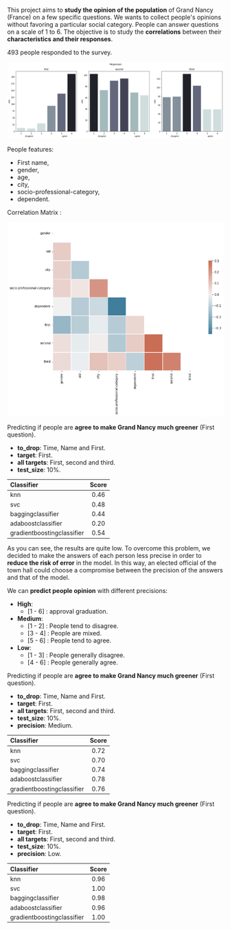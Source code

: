 This project aims to **study the opinion of the population** of Grand Nancy (France) on a few specific questions. We wants to collect people's opinions without favoring a particular social category. 
People can answer questions on a scale of 1 to 6. The objective is to study the **correlations** between their **characteristics and their responses**.

493 people responded to the survey.

![responses](responses.png)

People features: 
*  First name,
*  gender,
*  age,
*  city,
*  socio-professional-category,
*  dependent.

Correlation Matrix :

![corr](correlation_matrix.png)

Predicting if people are **agree to make Grand Nancy much greener** (First question).

*   **to_drop**: Time, Name and First.
*   **target**: First.
*   **all targets**: First, second and third.
*   **test_size**: 10%.


| Classifier  | Score          |
| :--------------- |:---------------:|
| knn  |   0.46        |
| svc  | 0.48             |
| baggingclassifier  | 0.44          |
| adaboostclassifier  | 0.20          |
| gradientboostingclassifier  | 0.54          |

As you can see, the results are quite low. To overcome this problem, we decided to make the answers of each person less precise in order to **reduce the risk of error** in the model.
In this way, an elected official of the town hall could choose a compromise between the precision of the answers and that of the model.

We can **predict people opinion** with different precisions: 
*   **High**: 
    *   [1 - 6] : approval graduation.
*   **Medium**: 
    *   [1 - 2] : People tend to disagree.
    *   [3 - 4] : People are mixed.
    *   [5 - 6] : People tend to agree.
*   **Low**: 
    *   [1 - 3] : People generally disagree.
    *   [4 - 6] : People generally agree.

Predicting if people are **agree to make Grand Nancy much greener** (First question).

*   **to_drop**: Time, Name and First.
*   **target**: First.
*   **all targets**: First, second and third.
*   **test_size**: 10%.
*   **precision**: Medium.

| Classifier  | Score          |
| :--------------- |:---------------:|
| knn  |   0.72        |
| svc  | 0.70             |
| baggingclassifier  | 0.74          |
| adaboostclassifier  | 0.78          |
| gradientboostingclassifier  | 0.76          |

Predicting if people are **agree to make Grand Nancy much greener** (First question).

*   **to_drop**: Time, Name and First.
*   **target**: First.
*   **all targets**: First, second and third.
*   **test_size**: 10%.
*   **precision**: Low.

| Classifier  | Score          |
| :--------------- |:---------------:|
| knn  |   0.96        |
| svc  | 1.00             |
| baggingclassifier  | 0.98          |
| adaboostclassifier  | 0.96          |
| gradientboostingclassifier  | 1.00          |

